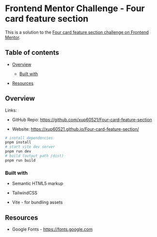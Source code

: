 # **Frontend Mentor Challenge - Four card feature section**

This is a solution to the [Four card feature section challenge on Frontend Mentor](https://www.frontendmentor.io/challenges/four-card-feature-section-weK1eFYK "https://www.frontendmentor.io/challenges/four-card-feature-section-weK1eFYK").

## Table of contents

- [Overview](#overview)

   - [Built with](#built-with)

- [Resources](#resources)

## Overview

Links:

- GitHub Repo: <https://github.com/xup60521/Four-card-feature-section>

- Website: <https://xup60521.github.io/Four-card-feature-section/>

```bash
# install dependencies
pnpm install
# start vite dev server
pnpm run dev
# build (output path /dist)
pnpm run build
```

### Built with

- Semantic HTML5 markup

- TailwindCSS

- Vite - for bundling assets

## Resources

- Google Fonts - <https://fonts.google.com>


